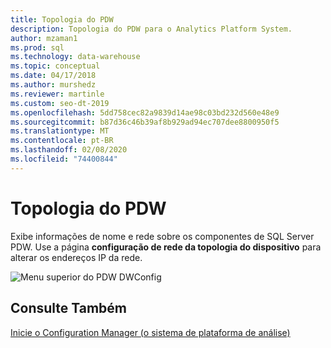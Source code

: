 ```yaml
---
title: Topologia do PDW
description: Topologia do PDW para o Analytics Platform System.
author: mzaman1
ms.prod: sql
ms.technology: data-warehouse
ms.topic: conceptual
ms.date: 04/17/2018
ms.author: murshedz
ms.reviewer: martinle
ms.custom: seo-dt-2019
ms.openlocfilehash: 5dd758cec82a9839d14ae98c03bd232d560e48e9
ms.sourcegitcommit: b87d36c46b39af8b929ad94ec707dee8800950f5
ms.translationtype: MT
ms.contentlocale: pt-BR
ms.lasthandoff: 02/08/2020
ms.locfileid: "74400844"
---
```

# <a name="pdw-topology"></a>Topologia do PDW
Exibe informações de nome e rede sobre os componentes de SQL Server PDW. Use a página **configuração de rede da topologia do dispositivo** para alterar os endereços IP da rede.  
  
![Menu superior do PDW DWConfig](./media/pdw-topology/SQL_Server_PDW_DWConfig_PDWTop.png "SQL_Server_PDW_DWConfig_PDWTop")  
  
## <a name="see-also"></a>Consulte Também  
[Inicie o Configuration Manager &#40;o sistema de plataforma de análise&#41;](launch-the-configuration-manager.md)  
  
